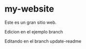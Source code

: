 # my-website

Este es un gran sitio web.

Edicion en el ejemplo branch

Editando en el branch update-readme
